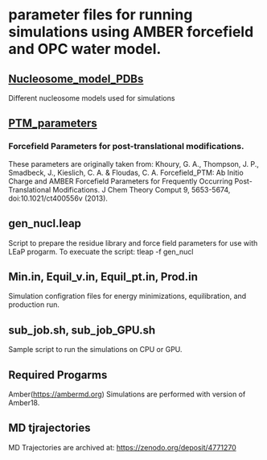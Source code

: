 # parameter files for running simulations using AMBER forcefield and OPC water model.

## [Nucleosome_model_PDBs](Nucleosome_model_PDBs)

Different nucleosome models used for simulations

## [PTM_parameters](PTM_parameters)

### Forcefield Parameters for post-translational modifications.

These parameters are originally taken from: Khoury, G. A., Thompson, J. P., Smadbeck, J., Kieslich, C. A. & Floudas, C. A. Forcefield_PTM: Ab Initio Charge and AMBER Forcefield Parameters for Frequently Occurring Post-Translational Modifications. J Chem Theory Comput 9, 5653-5674, doi:10.1021/ct400556v (2013).

## gen_nucl.leap

Script to prepare the residue library and force field parameters for use with LEaP progarm.
To execuate the script:
tleap -f gen_nucl

## Min.in, Equil_v.in, Equil_pt.in, Prod.in

Simulation configration files for energy minimizations, equilibration, and production run.

## sub_job.sh, sub_job_GPU.sh

Sample script to run the simulations on CPU or GPU.

## Required Progarms
Amber(https://ambermd.org)
Simulations are performed with version of Amber18.

## MD tjrajectories

MD Trajectories are archived at: https://zenodo.org/deposit/4771270
